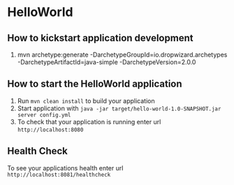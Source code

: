 # HelloWorld


How to kickstart application development
---

1. mvn archetype:generate -DarchetypeGroupId=io.dropwizard.archetypes -DarchetypeArtifactId=java-simple -DarchetypeVersion=2.0.0


How to start the HelloWorld application
---

1. Run `mvn clean install` to build your application
1. Start application with `java -jar target/hello-world-1.0-SNAPSHOT.jar server config.yml`
1. To check that your application is running enter url `http://localhost:8080`

Health Check
---

To see your applications health enter url `http://localhost:8081/healthcheck`
